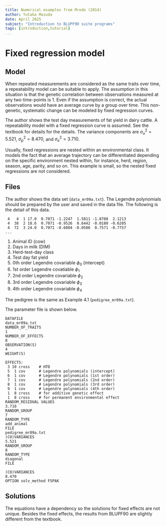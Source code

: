 ```yaml
---
title: Numerical examples from Mrode (2014)
author: Yutaka Masuda
date: April 2025
subject: "Introduction to BLUPF90 suite programs"
tags: [introduction,tutorial]
...
```


Fixed regression model
======================

Model
-----

When repeated measurements are considered as the same traits over time, a repeatability model can be suitable to apply. The assumption in this situation is that the genetic correlation between observations measured at any two time-points is 1. Even if the assumption is correct, the actual observations would have an average curve by a group over time. This non-genetic, systematic change can be modeled by fixed regression curves.

The author shows the test day measurements of fat yield in dairy cattle. A repeatability model with a fixed regression curve is assumed. See the textbook for details for the details. The variance components are $\sigma_u^2 =5.521$, $\sigma_p^2 = 8.470$, and $\sigma_e^2 = 3.710$.

Usually, fixed regressions are nested within an environmental class. It models the fact that an average trajectory can be differentiated depending on the specific environment nested within, for instance, herd, region, season, age, parity, and so on. This example is small, so the nested fixed regressions are not considered.


Files
-----

The author shows the data set (`data_mr09a.txt`). The Legendre polynomials should be prepared by the user and saved in the data file. The following is the detail of this data.

~~~~~{language=text caption="data_mr09a.txt"}
 4   4  1 17.0  0.7071 -1.2247  1.5811 -1.8708  2.1213
 4  38  2 18.6  0.7071 -0.9526  0.6442 -0.0180 -0.6205
 4  72  3 24.0  0.7071 -0.6804 -0.0586  0.7571 -0.7757
...
~~~~~

1.  Animal ID (cow)
2.  Days in milk (DIM)
3.  Herd-test-day class
4.  Test day fat yield
5.  0th order Legendre covariable $\phi_0$ (intercept)
6.  1st order Legendre covatiable $\phi_1$
7.  2nd order Legendre covariable $\phi_2$
8.  3rd order Legendre covariable $\phi_3$
9.  4th order Legendre covariable $\phi_4$


The pedigree is the same as Example 4.1 (`pedigree_mr09a.txt`).

The parameter file is shown below.

~~~~~{language=blupf90 caption="param_mr09a.txt"}
DATAFILE
data_mr09a.txt
NUMBER_OF_TRAITS
1
NUMBER_OF_EFFECTS
8
OBSERVATION(S)
4
WEIGHT(S)

EFFECTS:
 3 10 cross    # HTD
 5  1 cov      # Legendre polynomials (intercept)
 6  1 cov      # Legendre polynomials (1st order)
 7  1 cov      # Legendre polynomials (2nd order)
 8  1 cov      # Legendre polynomials (3rd order)
 9  1 cov      # Legendre polynomials (4th order)
 1  8 cross    # for additive genetic effect
 1  8 cross    # for permanent environmental effect
RANDOM_RESIDUAL VALUES
3.710
RANDOM_GROUP
7
RANDOM_TYPE
add_animal
FILE
pedigree_mr09a.txt
(CO)VARIANCES
5.521
RANDOM_GROUP
8
RANDOM_TYPE
diagonal
FILE

(CO)VARIANCES
8.470
OPTION solv_method FSPAK
~~~~~

Solutions
---------

The equations have a dependency so the solutions for fixed effects are not unique. Besides the fixed effects, the results from BLUPF90 are slightly different from the textbook.
